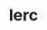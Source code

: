 ---
title: "lerc"
layout: cache
categories: [package, develop]
meta: {"versions": ["3.0"], "compilers": ["gcc@=7.3.1"], "oss": ["amzn2"], "platforms": ["linux"], "targets": ["x86_64_v3"], "stacks": [], "num_specs": 4, "num_specs_by_stack": {}}
spec_details: [{"hash": "gh4euhmzczwfjpfxton44frtqfww42x4", "compiler": "gcc@=7.3.1", "versions": ["3.0"], "os": "amzn2", "platform": "linux", "target": "x86_64_v3", "variants": ["build_system=cmake", "build_type=RelWithDebInfo", "~ipo"], "stacks": [], "size": "-", "tarball": "https://binaries.spack.io/develop/build_cache/linux-amzn2-x86_64_v3/gcc-7.3.1/lerc-3.0/linux-amzn2-x86_64_v3-gcc-7.3.1-lerc-3.0-gh4euhmzczwfjpfxton44frtqfww42x4.spack"}, {"hash": "gkhswz7dc7cozrynxeqhchcoc6ra3pzg", "compiler": "gcc@=7.3.1", "versions": ["3.0"], "os": "amzn2", "platform": "linux", "target": "x86_64_v3", "variants": ["build_type=RelWithDebInfo", "~ipo"], "stacks": [], "size": "-", "tarball": "https://binaries.spack.io/develop/build_cache/linux-amzn2-x86_64_v3/gcc-7.3.1/lerc-3.0/linux-amzn2-x86_64_v3-gcc-7.3.1-lerc-3.0-gkhswz7dc7cozrynxeqhchcoc6ra3pzg.spack"}, {"hash": "3sereri6jpihlnv222pyjskrpvpqxeuv", "compiler": "gcc@=7.3.1", "versions": ["3.0"], "os": "amzn2", "platform": "linux", "target": "x86_64_v3", "variants": ["build_type=RelWithDebInfo", "~ipo"], "stacks": [], "size": "-", "tarball": "https://binaries.spack.io/develop/build_cache/linux-amzn2-x86_64_v3/gcc-7.3.1/lerc-3.0/linux-amzn2-x86_64_v3-gcc-7.3.1-lerc-3.0-3sereri6jpihlnv222pyjskrpvpqxeuv.spack"}, {"hash": "kvqtzjiruxd67kr4znvhcfsm5kjt2zxs", "compiler": "gcc@=7.3.1", "versions": ["3.0"], "os": "amzn2", "platform": "linux", "target": "x86_64_v3", "variants": ["build_system=cmake", "build_type=RelWithDebInfo", "~ipo"], "stacks": [], "size": "-", "tarball": "https://binaries.spack.io/develop/build_cache/linux-amzn2-x86_64_v3/gcc-7.3.1/lerc-3.0/linux-amzn2-x86_64_v3-gcc-7.3.1-lerc-3.0-kvqtzjiruxd67kr4znvhcfsm5kjt2zxs.spack"}]
---
